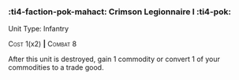 ### :ti4-faction-pok-mahact: **Crimson Legionnaire I** :ti4-pok:

Unit Type: Infantry 

<span style="font-variant:small-caps;">Cost</span> 1(x2) __|__ <span style="font-variant:small-caps;">Combat</span> 8

After this unit is destroyed, gain 1 commodity or convert 1 of your commodities to a trade good.
